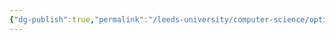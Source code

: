 ```yaml
---
{"dg-publish":true,"permalink":"/leeds-university/computer-science/optional-modules/intro-to-web-technologies/intro-to-web-technologies/"}
---
```


